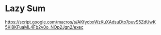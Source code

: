 # Lazy Sum

https://script.google.com/macros/s/AKfycbxWzKuXAdsuDto7puvS5ZdUwK5Kl8KFuaML4Fb2v0o_NOp2Jgn2/exec
